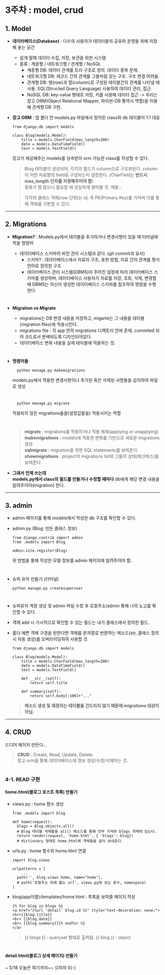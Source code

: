 
3주차 : model, crud
=============


## 1. Model

* **데이터베이스(Database)** :  다수의 사용자가 데이터들의 공유와 운영을 위해 저장해 놓는 공간
    * 쉽게 말해 데이터 수집, 저장, 보관을 위한 시스템
    * 종류 : 계층형 / 네트워크형 / 관계형 / NoSQL
        * 계층형 DB: 데이터 관계를 트리 구조로 정의. 데이터 중복 문제.
        * 네트워크형 DB: 레코드 간의 관계를 그물처럼 갖는 구조. 구조 변경 어려움.
        * 관계형 DB: 행(row)과 열(column)로 구성된 테이블간의 관계를 나타낼 때 사용. SQL(Structed Query Language) 사용하여 데이터 관리, 접근.
        * NoSQL DB: key-value 형태로 저장, 키를 사용해 데이터 접근
        -> 우리는 장고 ORM(Object Relational Mapper, 파이썬-DB 통역사 역할)을 이용해 관계형 DB 구현.

* **장고 ORM** : 앱 폴더 안 models.py 파일에서 정의된 class와 db 테이블이 1:1 대응

    ```
    from django.db import models

    class Blog(models.Model):
        title = models.CharField(max_length=200)
        date = models.DataTimeField()
        text = models.TextField()
    ```
  장고가 제공해주는 models를 상속받아 orm 가능한 class를 작성할 수 있다.

  > Blog 테이블이 생성되어, 각각의 필드가 column으로 구조화된다. column이 어떤 자료형의 field로 구성되는지 설정한다. (CharField는 **반드시 max_length 인자를 지정해주어야 함**)  
  종류가 짱 많으니 필요할 때 성실하게 찾아볼 것. 제발...

    > 각각의 클래스 객체(row 단위)는 id, 즉 PK(Primary Key)를 가지며 이를 통해 객체를 구분할 수 있다. 
    >  

---
## 2. Migrations
* **Migration?** : Models.py에서 테이블을 추가하거나 변경사항이 있을 때 터미널에 적을 명령어

    * 데이터베이스 스키마의 버전 관리 시스템과 같다. (git commit과 유사)
        + 스키마? : 데이터베이스에서 자료의 구조, 표현 방법, 자료 간의 관계를 형식 언어로 정의한 구조
        + 데이터베이스 관리 시스템(DBMS)이 주어진 설정에 따라 데이터베이스 스키마를 생성하며, 데이터베이스 사용자가 자료를 저장, 조회, 삭제, 변경할 때 DBMS는 자신이 생성한 데이터베이스 스키마를 참조하여 명령을 수행한다.

    #

* **Migration vs Migrate**
    * migrations는 DB 변경 내용을 저장하고, migarte는 그 내용을 테이블(migration files)에 적용시킨다.
    * migrations file : 각 app 안의 migrations 디렉토리 안에 존재, commited 되어 코드로서 분배되도록 디자인되어있다.
    * 데이터베이스 변화 내용을 실제 테이블에 적용하는 것.

    #
* **명령어들**

        python manage.py makemigrations

    models.py에서 적용한 변경사항이나 추가된 혹은 삭제된 사항들을 감지하여 파일로 생성 
    #
    
        python manage.py migrate

    적용되지 않은 migrations들을(설정값들을) 적용시키는 역할  
    #

    > **migrate** : migrations를 적용하거나 적용 해제(applying or unapplying)  
    > **makemigrations** : models에 적용한 변화를 기반으로 새로운 migrations 생성   
    > **sqlmigrate** : migration을 위한 SQL statements를 보여준다.  
    > **showmigrations** : project의 migrations list와 그들의 상태(체크박스)를 보여준다.  

* **그래서 언제 쓰는데**  
  **models.py에서 class의 필드를 만들거나 수정할 때마다** db에게 해당 변경 내용을 알려주어야(migration) 한다.

---
## 3. admin
* admin 페이지를 통해 models에서 작성한 db 구조를 확인할 수 있다.

* admin.py (Blog: 만든 클래스 정보)
  ```
  from django.contrib import admin
  from .models import Blog

  admin.site.register(Blog)
  ```
  위 방법을 통해 작성한 모델 정보를 admin 페이지에 알려주어야 함.

    #
* 슈퍼 유저 만들기 (터미널)
  ```
  python manage.py createsuperuser
  ```

    #
* 슈퍼유저 계정 생성 및 admin 파일 수정 후 로컬주소/admin 통해 나의 노고를 확인할 수 있다.
* 객체 add 시 가시적으로 확인할 수 있는 필드는 내가 클래스에서 정의한 필드.
* 좀더 예쁜 객체 구경을 원한다면 객체를 문자열로 반환하는 메소드(str, 클래스 정의 시 자동 생성)를 오버라이딩하여 사용할 것.  
  
    ```
    from django.db import models

    class Blog(models.Model):
        title = models.CharField(max_length=200)
        date = models.DataTimeField()
        text = models.TextField()

        def __str__(self):
            return self.title

        def summary(self):
            return self.body[:100]+"..."
    ```
    > **메소드 생성 및 재정의는 테이블을 건드리지 않기 때문에 migrations 대상이 아님.**  

---
## 4. CRUD
드디어 페이지 만든다...

> **CRUD** : Create, Read, Update, Delete.  
장고 orm을 통해 데이터베이스에 정보 생성/수정/삭제하는 것.

#
### 4-1. READ 구현
#### home.html(블로그 포스트 목록) 만들기
* views.py : home 함수 생성
  ```
  from .models import blog

  def home(request):
    blogs = Blog.objects.all()
    # Blog 테이블 객체들을 all() 메소드를 통해 전부 가져와 blogs 객체에 담는다.
    return render(request, 'home.html', { 'blogs': blog})
    # dictionary 형태로 home.html에 객체들을 같이 보내준다.
  ```

* urls.py : home 함수와 home.html 연결
  ```
  import blog.views

  urlpatterns = [
      ...
    path('', blog.views.home, name="home"),
    # path('로컬주소 뒤에 붙는 url', views.py에 있는 함수, namespace)
  ]
  ```

* blog(app이름)/templates/home.html : 목록을 보여줄 페이지 작성
    ```
    {% for blog in blogs %}
    <a href="{%url 'detail' blog.id %}" style="text-decoration: none;">
    <hr>{{blog.title}}
    <br> {{blog.date}}
    <br> {{blog.summary}}{% endfor %}
    </a>
    ```
  > {{ blogs }} : queryset 형태로 출력됨.
  > {{ blog }} : object

#
#### detail.html(블로그 상세 페이지) 만들기

~ 5/18 오늘은 여기까지~~ 으하하 0(-(